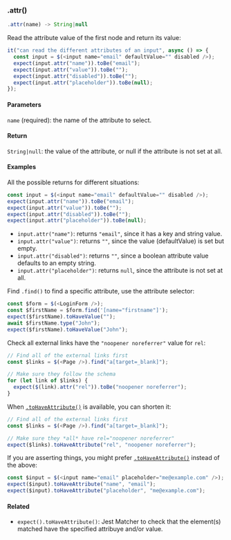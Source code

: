 ### .attr()

```js
.attr(name) -> String|null
```

Read the attribute value of the first node and return its value:

```js
it("can read the different attributes of an input", async () => {
  const input = $(<input name="email" defaultValue="" disabled />);
  expect(input.attr("name")).toBe("email");
  expect(input.attr("value")).toBe("");
  expect(input.attr("disabled")).toBe("");
  expect(input.attr("placeholder")).toBe(null);
});
```

#### Parameters

`name` (required): the name of the attribute to select.

#### Return

`String|null`: the value of the attribute, or null if the attribute is not set at all.

#### Examples

All the possible returns for different situations:

```js
const input = $(<input name="email" defaultValue="" disabled />);
expect(input.attr("name")).toBe("email");
expect(input.attr("value")).toBe("");
expect(input.attr("disabled")).toBe("");
expect(input.attr("placeholder")).toBe(null);
```

- `input.attr("name")`: returns `"email"`, since it has a key and string value.
- `input.attr("value")`: returns `""`, since the value (defaultValue) is set but empty.
- `input.attr("disabled")`: returns `""`, since a boolean attribute value defaults to an empty string.
- `input.attr("placeholder")`: returns `null`, since the attribute is not set at all.

Find `.find()` to find a specific attribute, use the attribute selector:

```js
const $form = $(<LoginForm />);
const $firstName = $form.find('[name="firstname"]');
expect($firstName).toHaveValue("");
await $firstName.type("John");
expect($firstName).toHaveValue("John");
```

Check all external links have the `"noopener noreferrer"` value for `rel`:

```js
// Find all of the external links first
const $links = $(<Page />).find("a[target=_blank]");

// Make sure they follow the schema
for (let link of $links) {
  expect($(link).attr("rel")).toBe("noopener noreferrer");
}
```

When [`.toHaveAttribute()`](#tohaveattribute) is available, you can shorten it:

```js
// Find all of the external links first
const $links = $(<Page />).find("a[target=_blank]");

// Make sure they *all* have rel="noopener noreferrer"
expect($links).toHaveAttribute("rel", "noopener noreferrer");
```

If you are asserting things, you might prefer [`.toHaveAttribute()`](#tohaveattribute) instead of the above:

```js
const $input = $(<input name="email" placeholder="me@example.com" />);
expect($input).toHaveAttribute("name", "email");
expect($input).toHaveAttribute("placeholder", "me@example.com");
```

#### Related

- `expect().toHaveAttribute()`: Jest Matcher to check that the element(s) matched have the specified attribuye and/or value.
